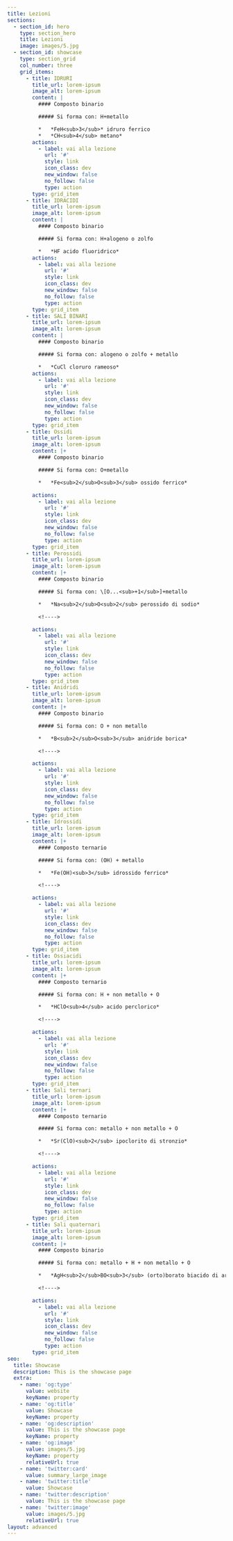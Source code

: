```yaml
---
title: Lezioni
sections:
  - section_id: hero
    type: section_hero
    title: Lezioni
    image: images/5.jpg
  - section_id: showcase
    type: section_grid
    col_number: three
    grid_items:
      - title: IDRURI
        title_url: lorem-ipsum
        image_alt: lorem-ipsum
        content: |
          #### Composto binario

          ##### Si forma con: H+metallo

          *   *FeH<sub>3</sub>* idruro ferrico
          *   *CH<sub>4</sub> metano*
        actions:
          - label: vai alla lezione
            url: '#'
            style: link
            icon_class: dev
            new_window: false
            no_follow: false
            type: action
        type: grid_item
      - title: IDRACIDI
        title_url: lorem-ipsum
        image_alt: lorem-ipsum
        content: |
          #### Composto binario

          ##### Si forma con: H+alogeno o zolfo

          *   *HF acido fluoridrico*
        actions:
          - label: vai alla lezione
            url: '#'
            style: link
            icon_class: dev
            new_window: false
            no_follow: false
            type: action
        type: grid_item
      - title: SALI BINARI
        title_url: lorem-ipsum
        image_alt: lorem-ipsum
        content: |
          #### Composto binario

          ##### Si forma con: alogeno o zolfo + metallo

          *   *CuCl cloruro rameoso*
        actions:
          - label: vai alla lezione
            url: '#'
            style: link
            icon_class: dev
            new_window: false
            no_follow: false
            type: action
        type: grid_item
      - title: Ossidi
        title_url: lorem-ipsum
        image_alt: lorem-ipsum
        content: |+
          #### Composto binario

          ##### Si forma con: O+metallo

          *   *Fe<sub>2</sub>O<sub>3</sub> ossido ferrico*

        actions:
          - label: vai alla lezione
            url: '#'
            style: link
            icon_class: dev
            new_window: false
            no_follow: false
            type: action
        type: grid_item
      - title: Perossidi
        title_url: lorem-ipsum
        image_alt: lorem-ipsum
        content: |+
          #### Composto binario

          ##### Si forma con: \[O...<sub>+1</sub>]+metallo

          *   *Na<sub>2</sub>O<sub>2</sub> perossido di sodio*

          <!---->

        actions:
          - label: vai alla lezione
            url: '#'
            style: link
            icon_class: dev
            new_window: false
            no_follow: false
            type: action
        type: grid_item
      - title: Anidridi
        title_url: lorem-ipsum
        image_alt: lorem-ipsum
        content: |+
          #### Composto binario

          ##### Si forma con: O + non metallo

          *   *B<sub>2</sub>O<sub>3</sub> anidride borica*

          <!---->

        actions:
          - label: vai alla lezione
            url: '#'
            style: link
            icon_class: dev
            new_window: false
            no_follow: false
            type: action
        type: grid_item
      - title: Idrossidi
        title_url: lorem-ipsum
        image_alt: lorem-ipsum
        content: |+
          #### Composto ternario

          ##### Si forma con: (OH) + metallo

          *   *Fe(OH)<sub>3</sub> idrossido ferrico*

          <!---->

        actions:
          - label: vai alla lezione
            url: '#'
            style: link
            icon_class: dev
            new_window: false
            no_follow: false
            type: action
        type: grid_item
      - title: Ossiacidi
        title_url: lorem-ipsum
        image_alt: lorem-ipsum
        content: |+
          #### Composto ternario

          ##### Si forma con: H + non metallo + O

          *   *HClO<sub>4</sub> acido perclorico*

          <!---->

        actions:
          - label: vai alla lezione
            url: '#'
            style: link
            icon_class: dev
            new_window: false
            no_follow: false
            type: action
        type: grid_item
      - title: Sali ternari
        title_url: lorem-ipsum
        image_alt: lorem-ipsum
        content: |+
          #### Composto ternario

          ##### Si forma con: metallo + non metallo + O

          *   *Sr(ClO)<sub>2</sub> ipoclorito di stronzio*

          <!---->

        actions:
          - label: vai alla lezione
            url: '#'
            style: link
            icon_class: dev
            new_window: false
            no_follow: false
            type: action
        type: grid_item
      - title: Sali quaternari
        title_url: lorem-ipsum
        image_alt: lorem-ipsum
        content: |+
          #### Composto binario

          ##### Si forma con: metallo + H + non metallo + O

          *   *AgH<sub>2</sub>BO<sub>3</sub> (orto)borato biacido di argento*

          <!---->

        actions:
          - label: vai alla lezione
            url: '#'
            style: link
            icon_class: dev
            new_window: false
            no_follow: false
            type: action
        type: grid_item
seo:
  title: Showcase
  description: This is the showcase page
  extra:
    - name: 'og:type'
      value: website
      keyName: property
    - name: 'og:title'
      value: Showcase
      keyName: property
    - name: 'og:description'
      value: This is the showcase page
      keyName: property
    - name: 'og:image'
      value: images/5.jpg
      keyName: property
      relativeUrl: true
    - name: 'twitter:card'
      value: summary_large_image
    - name: 'twitter:title'
      value: Showcase
    - name: 'twitter:description'
      value: This is the showcase page
    - name: 'twitter:image'
      value: images/5.jpg
      relativeUrl: true
layout: advanced
---
```

